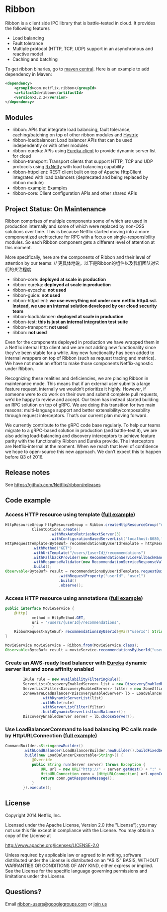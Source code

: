Ribbon
======

Ribbon is a client side IPC library that is battle-tested in cloud. It provides the following features

* Load balancing
* Fault tolerance
* Multiple protocol (HTTP, TCP, UDP) support in an asynchronous and reactive model
* Caching and batching

To get ribbon binaries, go to [maven central](http://search.maven.org/#search%7Cga%7C1%7Cribbon). Here is an example to add dependency in Maven:

```xml
<dependency>
    <groupId>com.netflix.ribbon</groupId>
    <artifactId>ribbon</artifactId>
    <version>2.2.2</version>
</dependency>
```

## Modules

* ribbon: APIs that integrate load balancing, fault tolerance, caching/batching on top of other ribbon modules and [Hystrix](https://github.com/netflix/hystrix)
* ribbon-loadbalancer: Load balancer APIs that can be used independently or with other modules
* ribbon-eureka: APIs using [Eureka client](https://github.com/netflix/eureka) to provide dynamic server list for cloud
* ribbon-transport: Transport clients that support HTTP, TCP and UDP protocols using [RxNetty](https://github.com/netflix/rxnetty) with load balancing capability
* ribbon-httpclient: REST client built on top of Apache HttpClient integrated with load balancers (deprecated and being replaced by ribbon module)
* ribbon-example: Examples
* ribbon-core: Client configuration APIs and other shared APIs

## Project Status: On Maintenance
Ribbon comprises of multiple components some of which are used in production internally and some of which were replaced by non-OSS solutions over time.
This is because Netflix started moving into a more componentized architecture for RPC with a focus on single-responsibility modules. So each Ribbon component gets a different level of attention at this moment.

More specifically, here are the components of Ribbon and their level of attention by our teams: // 更具体地说，以下是Ribbon的组件以及我们团队对它们的关注程度
* ribbon-core: **deployed at scale in production**
* ribbon-eureka: **deployed at scale in production**
* ribbon-evcache: **not used**
* ribbon-guice: **not used**
* ribbon-httpclient: **we use everything not under com.netflix.http4.ssl.
                       Instead, we use an internal solution developed by our cloud security team**
* ribbon-loadbalancer: **deployed at scale in production**
* ribbon-test: **this is just an internal integration test suite**
* ribbon-transport: **not used**
* ribbon: **not used**

Even for the components deployed in production we have wrapped them in a Netflix internal http client and we are not adding new functionality since they’ve been stable for a while.
 Any new functionality has been added to internal wrappers on top of Ribbon (such as request tracing and metrics). We have not made an effort to make those components Netflix-agnostic under Ribbon.

Recognizing these realities and deficiencies, we are placing Ribbon in maintenance mode.
This means that if an external user submits a large feature request, internally we wouldn’t prioritize it highly.
However, if someone were to do work on their own and submit complete pull requests, we’d be happy to review and accept.
Our team has instead started building an RPC solution on top of gRPC.
We are doing this transition for two main reasons: multi-language support and better extensibility/composability through request interceptors.
That’s our current plan moving forward.

We currently contribute to the gRPC code base regularly.
To help our teams migrate to a gRPC-based solution in production (and battle-test it),
we are also adding load-balancing and discovery interceptors to achieve feature parity with the functionality Ribbon and Eureka provide.
The interceptors are Netflix-internal at the moment. When we reach that level of confidence we hope to open-source this new approach.
We don’t expect this to happen before Q3 of 2016.

## Release notes

See https://github.com/Netflix/ribbon/releases

## Code example

### Access HTTP resource using template ([full example](https://github.com/Netflix/ribbon/blob/master/ribbon-examples/src/main/java/com/netflix/ribbon/examples/rx/template/RxMovieTemplateExample.java))

```java
HttpResourceGroup httpResourceGroup = Ribbon.createHttpResourceGroup("movieServiceClient",
            ClientOptions.create()
                    .withMaxAutoRetriesNextServer(3)
                    .withConfigurationBasedServerList("localhost:8080,localhost:8088"));
HttpRequestTemplate<ByteBuf> recommendationsByUserIdTemplate = httpResourceGroup.newTemplateBuilder("recommendationsByUserId", ByteBuf.class)
            .withMethod("GET")
            .withUriTemplate("/users/{userId}/recommendations")
            .withFallbackProvider(new RecommendationServiceFallbackHandler())
            .withResponseValidator(new RecommendationServiceResponseValidator())
            .build();
Observable<ByteBuf> result = recommendationsByUserIdTemplate.requestBuilder()
                        .withRequestProperty("userId", "user1")
                        .build()
                        .observe();
```

### Access HTTP resource using annotations ([full example](https://github.com/Netflix/ribbon/blob/master/ribbon-examples/src/main/java/com/netflix/ribbon/examples/rx/proxy/RxMovieProxyExample.java))

```java
public interface MovieService {
    @Http(
            method = HttpMethod.GET,
            uri = "/users/{userId}/recommendations",
            )
    RibbonRequest<ByteBuf> recommendationsByUserId(@Var("userId") String userId);
}

MovieService movieService = Ribbon.from(MovieService.class);
Observable<ByteBuf> result = movieService.recommendationsByUserId("user1").observe();
```

### Create an AWS-ready load balancer with [Eureka](https://github.com/Netflix/eureka) dynamic server list and zone affinity enabled

```java
        IRule rule = new AvailabilityFilteringRule();
        ServerList<DiscoveryEnabledServer> list = new DiscoveryEnabledNIWSServerList("MyVIP:7001");
        ServerListFilter<DiscoveryEnabledServer> filter = new ZoneAffinityServerListFilter<DiscoveryEnabledServer>();
        ZoneAwareLoadBalancer<DiscoveryEnabledServer> lb = LoadBalancerBuilder.<DiscoveryEnabledServer>newBuilder()
                .withDynamicServerList(list)
                .withRule(rule)
                .withServerListFilter(filter)
                .buildDynamicServerListLoadBalancer();   
        DiscoveryEnabledServer server = lb.chooseServer();         
```

### Use LoadBalancerCommand to load balancing IPC calls made by HttpURLConnection ([full example](https://github.com/Netflix/ribbon/blob/master/ribbon-examples/src/main/java/com/netflix/ribbon/examples/loadbalancer/URLConnectionLoadBalancer.java))

```java
CommandBuilder.<String>newBuilder()
        .withLoadBalancer(LoadBalancerBuilder.newBuilder().buildFixedServerListLoadBalancer(serverList))
        .build(new LoadBalancerExecutable<String>() {
            @Override
            public String run(Server server) throws Exception {
                URL url = new URL("http://" + server.getHost() + ":" + server.getPort() + path);
                HttpURLConnection conn = (HttpURLConnection) url.openConnection();
                return conn.getResponseMessage();
            }
        }).execute();
```

## License

Copyright 2014 Netflix, Inc.

Licensed under the Apache License, Version 2.0 (the "License");
you may not use this file except in compliance with the License.
You may obtain a copy of the License at

http://www.apache.org/licenses/LICENSE-2.0

Unless required by applicable law or agreed to in writing, software
distributed under the License is distributed on an "AS IS" BASIS,
WITHOUT WARRANTIES OR CONDITIONS OF ANY KIND, either express or implied.
See the License for the specific language governing permissions and
limitations under the License.

## Questions?

Email ribbon-users@googlegroups.com or [join us](https://groups.google.com/forum/#!forum/ribbon-users)


